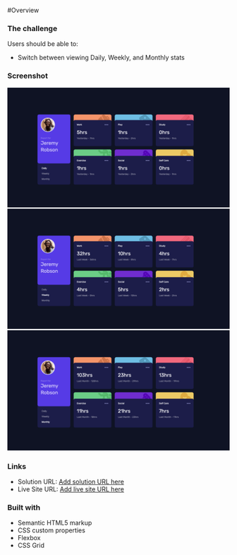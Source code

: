 #Overview

### The challenge

Users should be able to:

- Switch between viewing Daily, Weekly, and Monthly stats

### Screenshot

![](./daily.png)
![](./weekly.png)
![](./monthly.png)


### Links

- Solution URL: [Add solution URL here](https://your-solution-url.com)
- Live Site URL: [Add live site URL here](https://your-live-site-url.com)


### Built with

- Semantic HTML5 markup
- CSS custom properties
- Flexbox
- CSS Grid